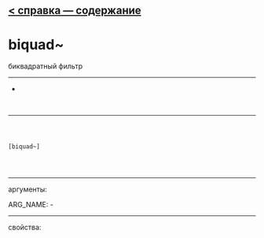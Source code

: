 [< справка — содержание](ceammc_lib.html)
---

# biquad~


биквадратный фильтр 

---

-
<br>


---


```



[biquad~]


            
```

---
аргументы:

ARG_NAME: -<br>

---
свойства:


